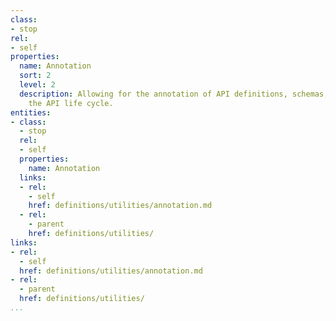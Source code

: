 ```yaml
---
class:
- stop
rel:
- self
properties:
  name: Annotation
  sort: 2
  level: 2
  description: Allowing for the annotation of API definitions, schemas, as part of
    the API life cycle.
entities:
- class:
  - stop
  rel:
  - self
  properties:
    name: Annotation
  links:
  - rel:
    - self
    href: definitions/utilities/annotation.md
  - rel:
    - parent
    href: definitions/utilities/
links:
- rel:
  - self
  href: definitions/utilities/annotation.md
- rel:
  - parent
  href: definitions/utilities/
...
```

